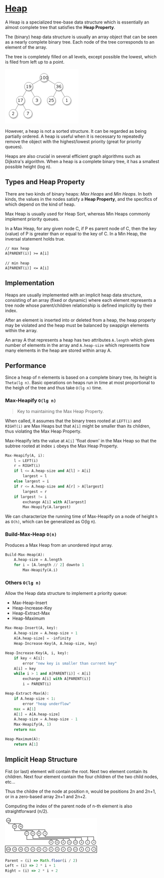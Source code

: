 # [Heap](https://en.wikipedia.org/wiki/Heap_(data_structure))

A Heap is a specialized tree-base data structure which is essentially an almost complete tree that satisfies the __Heap Property__.

The (binary) heap data structure is usually an array object that can be seen as a nearly complete binary tree. Each node of the tree corresponds to an element of the array.

The tree is completely filled on all levels, except possible the lowest, which is filed from left up to a point.

![heap](./heap.png)

However, a heap is not a sorted structure. It can be regarded as being partially ordered. A heap is useful when it is necessary to repeatedly remove the object with the highest/lowest priority (great for priority queues).

Heaps are also crucial in several efficient graph algorithms such as Dijkstra's algorithm. When a heap is a complete binary tree, it has a smallest possible height (log n).

## Types and Heap Property

There are two kinds of binary heaps: _Max Heaps_ and _Min Heaps_. In both kinds, the values in the nodes satisfy a __Heap Property__, and the specifics of which depend on the kind of heap.

Max Heap is usually used for Heap Sort, whereas Min Heaps commonly implement priority queues.

In a Max Heap, for any given node C, if P es parent node of C, then the key (value) of P is greater than or equal to the key of C. In a Min Heap, the inversal statement holds true.

```
// max heap
A[PARENT(i)] >= A[i]

// min heap
A[PARENT(i)] <= A[i]
```

## Implementation

Heaps are usually implemented with an implicit heap data structure, consisting of an array (fixed or dynamic) where each element represents a tree node whose parent/children relationship is defined implicitly by their index.

After an element is inserted into or deleted from a heap, the heap property may be violated and the heap must be balanced by swappign elements within the array.

An array A that represents a heap has two attributes `A.length` which gives number of elements in the array and `A.heap-size` which represents how many elements in the heap are stored within array A.

## Performance

Since a heap of n elements is based on a complete binary tree, its height is `Theta(lg n)`. Basic operations on heaps run in time at most proportional to the heigh of the tree and thus take `O(lg n)` time.

### Max-Heapify `O(lg n)`

> Key to maintaining the Max Heap Property.

When called, it assumes that the binary trees rooted at `LEFT(i)` and `RIGHT(i)` are Max Heaps but that `A[i]` might be smaller than its children, thus violating the Max Heap Property.

Max-Heapify lets the value at `A[i]` 'float down' in the Max Heap so that the subtree rooted at index `i` obeys the Max Heap Property.

```python
Max-Heapify(A, i):
	l = LEFT(i)
	r = RIGHT(i)
	if l <= A.heap-size and A[l] > A[i]
		largest = l
	else largest = i
	if r <= A.heap-size and A[r] > A[largest]
		largest = r
	if largest != i
		exchange A[i] with A[largest]
		Max-Heapify(A.largest)
```

We can characterize the running time of Max-Heapify on a node of height `h` as `O(h)`, which can be generalized as O(lg n).

### Build-Max-Heap `O(n)`

Produces a Max Heap from an unordered input array.

```python
Build-Max-Heap(A):
	A.heap-size = A.length
	for i = [A.length // 2] downto 1
		Max-Heapify(A.i)
```

### Others `O(lg n)`

Allow the Heap data structure to implement a priority queue:

* Max-Heap-Insert
* Heap-Increase-Key
* Heap-Extract-Max
* Heap-Maximum

```python
Max-Heap-Insert(A, key):
	A.heap-size = A.heap-size + 1
	A[A.heap-size] = -infinity
	Heap-Increase-Key(A, A.heap-size, key)
```

```python
Heap-Increase-Key(A, i, key):
	if key < A[i]:
		error "new key is smaller than current key"
	A[i] = key
	while i > 1 and A[PARENT(i)] < A[i]
		exchange A[i] with A[PARENT(i)]
		i = PARENT(i)
```

```python
Heap-Extract-Max(A):
	if A.heap-size < 1:
		error "heap underflow"
	max = A[1]
	A[1] = A[A.heap-size]
	A.heap-size = A.heap-size - 1
	Max-Heapify(A, 1)
	return max
```

```python
Heap-Maximum(A):
	return A[1]
```

## Implicit Heap Structure

Fist (or last) element will contain the root. Next two element contain its children. Next four element contain the four children of the two child nodes, etc...

Thus the childre of the node at position n, would be positions 2n and 2n+1, or in a zero-based array 2n+1 and 2n+2.

Computing the index of the parent node of n-th element is also straightforward (n/2).

![heap array](./heap-array.png)

```javascript
Parent = (i) => Math.floor(i / 2)
Left = (i) => 2 * i + 1
Right = (i) => 2 * i + 2
```